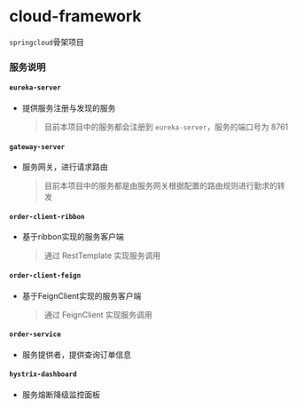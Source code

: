 # cloud-framework
`springcloud`骨架项目
### 服务说明
#### `eureka-server`
 * 提供服务注册与发现的服务
    > 目前本项目中的服务都会注册到 `eureka-server`，服务的端口号为 8761
#### `gateway-server`
 * 服务网关，进行请求路由
    > 目前本项目中的服务都是由服务网关根据配置的路由规则进行勤求的转发
#### `order-client-ribbon`    
 * 基于ribbon实现的服务客户端
    > 通过 RestTemplate 实现服务调用               
#### `order-client-feign`    
  * 基于FeignClient实现的服务客户端
     > 通过 FeignClient 实现服务调用             
#### `order-service`
 * 服务提供者，提供查询订单信息
#### `hystrix-dashboard`
 * 服务熔断降级监控面板